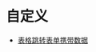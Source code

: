 # 自定义

- [表格跳转表单携带数据](%E8%A1%A8%E6%A0%BC%E8%B7%B3%E8%BD%AC%E8%A1%A8%E5%8D%95%E6%90%BA%E5%B8%A6%E6%95%B0%E6%8D%AE.md)
